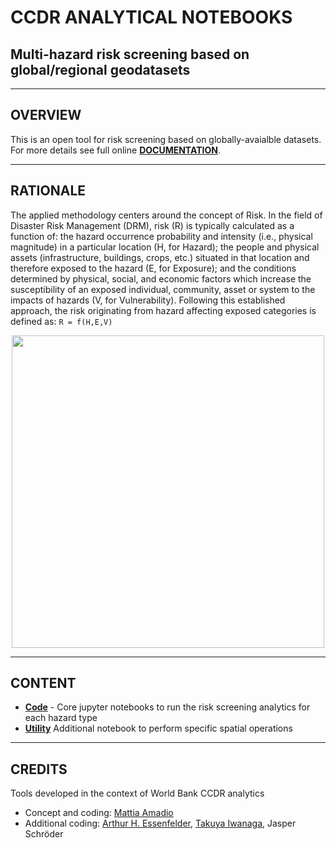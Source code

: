 # CCDR ANALYTICAL NOTEBOOKS
## Multi-hazard risk screening based on global/regional geodatasets

--------------------------------------

## OVERVIEW
This is an open tool for risk screening based on globally-avaialble datasets. For more details see full online [**DOCUMENTATION**](https://gfdrr.github.io/CCDR-tools).

--------------------------------------

## RATIONALE

The applied methodology centers around the concept of Risk. In the field of Disaster Risk Management (DRM), risk (R) is typically calculated as a function of: the hazard occurrence probability and intensity (i.e., physical magnitude) in a particular location (H, for Hazard); the people and physical assets (infrastructure, buildings, crops, etc.) situated in that location and therefore exposed to the hazard (E, for Exposure); and the conditions determined by physical, social, and economic factors which increase the susceptibility of an exposed individual, community, asset or system to the impacts of hazards (V, for Vulnerability).
Following this established approach, the risk originating from hazard affecting exposed categories is defined as: `R = f(H,E,V)`

<div align="center">
<img width=500 src="https://gfdrr.github.io/CCDR-tools/_images/rdl.png">
</div>

--------------------------------------

## CONTENT

   - **[Code](code/)** - Core jupyter notebooks to run the risk screening analytics for each hazard type
   - **[Utility](utility/)** Additional notebook to perform specific spatial operations

--------------------------------------

## CREDITS

Tools developed in the context of World Bank CCDR analytics
- Concept and coding: [Mattia Amadio](https://www.github.com/matamadio)
- Additional coding: [Arthur H. Essenfelder](https://github.com/artessen), [Takuya Iwanaga](https://github.com/ConnectedSystems), Jasper Schröder
